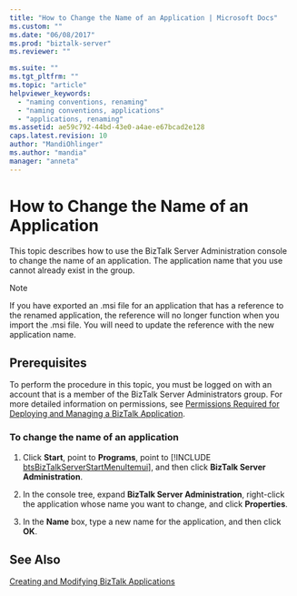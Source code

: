 ```yaml
---
title: "How to Change the Name of an Application | Microsoft Docs"
ms.custom: ""
ms.date: "06/08/2017"
ms.prod: "biztalk-server"
ms.reviewer: ""

ms.suite: ""
ms.tgt_pltfrm: ""
ms.topic: "article"
helpviewer_keywords: 
  - "naming conventions, renaming"
  - "naming conventions, applications"
  - "applications, renaming"
ms.assetid: ae59c792-44bd-43e0-a4ae-e67bcad2e128
caps.latest.revision: 10
author: "MandiOhlinger"
ms.author: "mandia"
manager: "anneta"
---
```

# How to Change the Name of an Application
This topic describes how to use the BizTalk Server Administration console to change the name of an application. The application name that you use cannot already exist in the group.  
  
> [!NOTE]
>  If you have exported an .msi file for an application that has a reference to the renamed application, the reference will no longer function when you import the .msi file. You will need to update the reference with the new application name.  
  
## Prerequisites  
 To perform the procedure in this topic, you must be logged on with an account that is a member of the BizTalk Server Administrators group. For more detailed information on permissions, see [Permissions Required for Deploying and Managing a BizTalk Application](../core/permissions-required-for-deploying-and-managing-a-biztalk-application.md).  
  
### To change the name of an application  
  
1. Click <strong>Start</strong>, point to <strong>Programs</strong>, point to [!INCLUDE [btsBizTalkServerStartMenuItemui](../includes/btsbiztalkserverstartmenuitemui-md.md)], and then click <strong>BizTalk Server Administration</strong>.  
  
2. In the console tree, expand  **BizTalk Server Administration**, right-click the application whose name you want to change, and click **Properties**.  
  
3. In the **Name** box, type a new name for the application, and then click **OK**.  
  
## See Also  
 [Creating and Modifying BizTalk Applications](../core/creating-and-modifying-biztalk-applications.md)